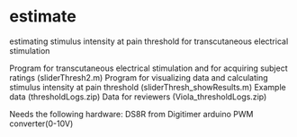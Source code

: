# estimate
estimating stimulus intensity at pain threshold for transcutaneous electrical stimulation

Program for transcutaneous electrical stimulation and for acquiring subject ratings (sliderThresh2.m)
Program for visualizing data and calculating stimulus intensity at pain threshold (sliderThresh_showResults.m)
Example data (thresholdLogs.zip)
Data for reviewers (Viola_thresholdLogs.zip)

Needs the following hardware:
DS8R from Digitimer
arduino
PWM converter(0-10V) 
